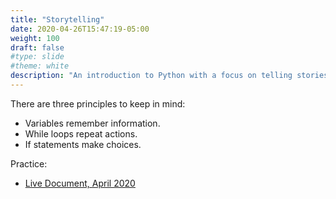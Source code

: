 ```yaml
---
title: "Storytelling"
date: 2020-04-26T15:47:19-05:00
weight: 100
draft: false
#type: slide
#theme: white
description: "An introduction to Python with a focus on telling stories."
---
```


There are three principles to keep in mind:

* Variables remember information.
* While loops repeat actions.
* If statements make choices.

Practice:

* [Live Document, April
  2020](https://docs.google.com/document/d/1ox6JdxlB6SMe7jBv3Qp2w4UaZqQgBo6uQb5y9UT3kgc/edit?usp=sharing)
  
